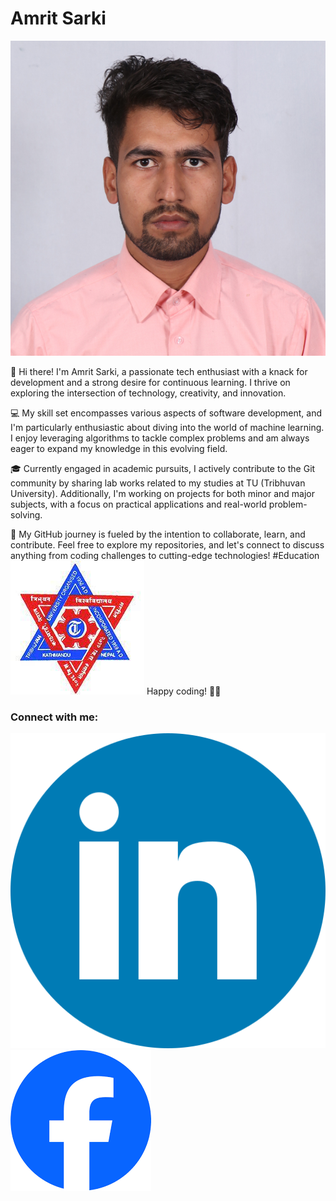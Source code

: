 # Amrit Sarki



![Profile Picture](https://github.com/Nectar1213/profile_picture/blob/main/IMG_9812.png)

👋 Hi there! I'm Amrit Sarki, a passionate tech enthusiast with a knack for development and a strong desire for continuous learning. I thrive on exploring the intersection of technology, creativity, and innovation.

💻 My skill set encompasses various aspects of software development, and I'm particularly enthusiastic about diving into the world of machine learning. I enjoy leveraging algorithms to tackle complex problems and am always eager to expand my knowledge in this evolving field.

🎓 Currently engaged in academic pursuits, I actively contribute to the Git community by sharing lab works related to my studies at TU (Tribhuvan University). Additionally, I'm working on projects for both minor and major subjects, with a focus on practical applications and real-world problem-solving.

🚀 My GitHub journey is fueled by the intention to collaborate, learn, and contribute. Feel free to explore my repositories, and let's connect to discuss anything from coding challenges to cutting-edge technologies!
#Education
![IOE PULCHOWK CAMPUS](https://github.com/Nectar1213/profile_picture/blob/main/pulchow.png)
Happy coding! 🚀✨

<!-- Add your social media handles -->
### Connect with me:

[![LinkedIn](https://github.com/Nectar1213/profile_picture/blob/main/circle-linkedin-512.webp)](https://www.linkedin.com/in/amrit-sarki-07a178228/)
[![Facebook](https://github.com/Nectar1213/profile_picture/blob/main/download.png)](https://www.facebook.com/profile.php?id=100029194809819)


